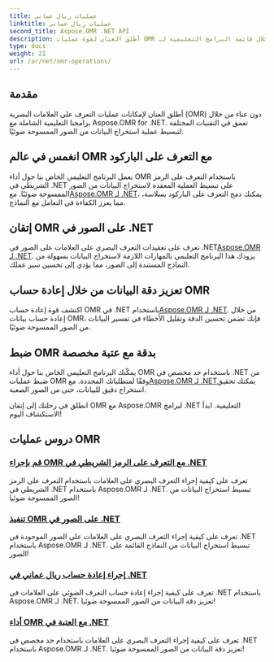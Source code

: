 ```yaml
---
title: عمليات ريال عماني
linktitle: عمليات ريال عماني
second_title: Aspose.OMR .NET API
description: أطلق العنان لقوة عمليات OMR من خلال قائمة البرامج التعليمية لـ Aspose.OMR .NET. اكتشف التعرف على الباركود، ومعالجة الصور، وإعادة الحساب، وتعديلات العتبة!
type: docs
weight: 21
url: /ar/net/omr-operations/
---
```

## مقدمة

أطلق العنان لإمكانات عمليات التعرف على العلامات البصرية (OMR) دون عناء من خلال برامجنا التعليمية الشاملة مع Aspose.OMR for .NET. تعمق في التقنيات المختلفة لتبسيط عملية استخراج البيانات من الصور الممسوحة ضوئيًا.

## انغمس في عالم OMR مع التعرف على الباركود
 يعمل البرنامج التعليمي الخاص بنا حول أداء OMR باستخدام التعرف على الرمز الشريطي في .NET على تبسيط العملية المعقدة لاستخراج البيانات من الصور الممسوحة ضوئيًا. مع[Aspose.OMR لـ .NET](./perform-omr-barcode-recognition/)، يمكنك دمج التعرف على الباركود بسلاسة، مما يعزز الكفاءة في التعامل مع النماذج.

## إتقان OMR على الصور في .NET
 تعرف على تعقيدات التعرف البصري على العلامات على الصور في .NET[Aspose.OMR لـ .NET](./perform-omr-on-images/). يزودك هذا البرنامج التعليمي بالمهارات اللازمة لاستخراج البيانات بسهولة من النماذج المستندة إلى الصور، مما يؤدي إلى تحسين سير عملك.

## تعزيز دقة البيانات من خلال إعادة حساب OMR
 اكتشف قوة إعادة حساب OMR في .NET باستخدام[Aspose.OMR لـ .NET](./perform-omr-recalculation/). من خلال إعادة حساب بيانات OMR، فإنك تضمن تحسين الدقة وتقليل الأخطاء في تفسير البيانات من الصور الممسوحة ضوئيًا.

## ضبط OMR بدقة مع عتبة مخصصة
 يمكّنك البرنامج التعليمي الخاص بنا حول أداء OMR باستخدام حد مخصص في .NET من ضبط عمليات OMR وفقًا لمتطلباتك المحددة. مع[Aspose.OMR لـ .NET](./perform-omr-with-threshold/)يمكنك تحقيق استخراج دقيق للبيانات، حتى من الصور الصعبة.

انطلق في رحلتك إلى إتقان OMR مع Aspose.OMR لبرامج .NET التعليمية. ابدأ الاستكشاف اليوم!

## دروس عمليات OMR
### [قم بإجراء OMR مع التعرف على الرمز الشريطي في .NET](./perform-omr-barcode-recognition/)
تعرف على كيفية إجراء التعرف البصري على العلامات باستخدام التعرف على الرمز الشريطي في .NET باستخدام Aspose.OMR لـ .NET. تبسيط استخراج البيانات من الصور الممسوحة ضوئيا!
### [تنفيذ OMR على الصور في .NET](./perform-omr-on-images/)
تعرف على كيفية إجراء التعرف البصري على العلامات على الصور الموجودة في .NET باستخدام Aspose.OMR لـ .NET. تبسيط استخراج البيانات من النماذج القائمة على الصور!
### [إجراء إعادة حساب ريال عماني في .NET](./perform-omr-recalculation/)
تعرف على كيفية إجراء إعادة حساب التعرف الضوئي على العلامات في .NET باستخدام Aspose.OMR لـ .NET. تعزيز دقة البيانات من الصور الممسوحة ضوئيا!
### [أداء OMR مع العتبة في .NET](./perform-omr-with-threshold/)
تعرف على كيفية إجراء التعرف البصري على العلامات باستخدام حد مخصص في .NET باستخدام Aspose.OMR لـ .NET. تعزيز دقة البيانات من الصور الممسوحة ضوئيا!